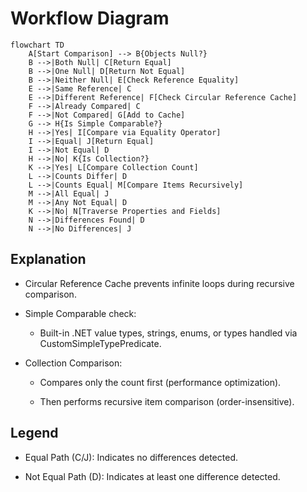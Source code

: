﻿# Workflow Diagram

```mermaid
flowchart TD
    A[Start Comparison] --> B{Objects Null?}
    B -->|Both Null| C[Return Equal]
    B -->|One Null| D[Return Not Equal]
    B -->|Neither Null| E[Check Reference Equality]
    E -->|Same Reference| C
    E -->|Different Reference| F[Check Circular Reference Cache]
    F -->|Already Compared| C
    F -->|Not Compared| G[Add to Cache]
    G --> H{Is Simple Comparable?}
    H -->|Yes| I[Compare via Equality Operator]
    I -->|Equal| J[Return Equal]
    I -->|Not Equal| D
    H -->|No| K{Is Collection?}
    K -->|Yes| L[Compare Collection Count]
    L -->|Counts Differ| D
    L -->|Counts Equal| M[Compare Items Recursively]
    M -->|All Equal| J
    M -->|Any Not Equal| D
    K -->|No| N[Traverse Properties and Fields]
    N -->|Differences Found| D
    N -->|No Differences| J
```

## Explanation

- Circular Reference Cache prevents infinite loops during recursive comparison.

- Simple Comparable check:
  - Built-in .NET value types, strings, enums, or types handled via CustomSimpleTypePredicate.

- Collection Comparison:

  - Compares only the count first (performance optimization).

  - Then performs recursive item comparison (order-insensitive).

## Legend

- Equal Path (C/J): Indicates no differences detected.

- Not Equal Path (D): Indicates at least one difference detected.